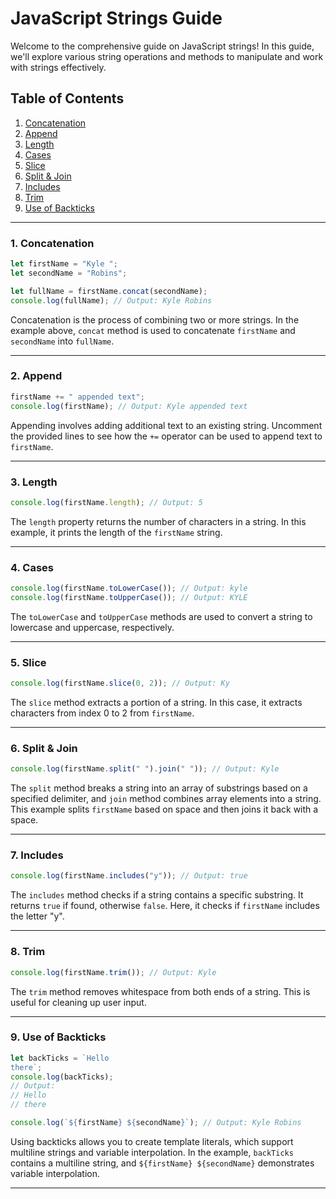 # JavaScript Strings Guide

Welcome to the comprehensive guide on JavaScript strings! In this guide, we'll explore various string operations and methods to manipulate and work with strings effectively.

## Table of Contents

1. [Concatenation](#1-concatenation)
2. [Append](#2-append)
3. [Length](#3-length)
4. [Cases](#4-cases)
5. [Slice](#5-slice)
6. [Split & Join](#6-split--join)
7. [Includes](#7-includes)
8. [Trim](#8-trim)
9. [Use of Backticks](#9-use-of-backticks)

---

### 1. Concatenation

```javascript
let firstName = "Kyle ";
let secondName = "Robins";

let fullName = firstName.concat(secondName);
console.log(fullName); // Output: Kyle Robins
```

Concatenation is the process of combining two or more strings. In the example above, `concat` method is used to concatenate `firstName` and `secondName` into `fullName`.

---

### 2. Append

```javascript
firstName += " appended text";
console.log(firstName); // Output: Kyle appended text
```

Appending involves adding additional text to an existing string. Uncomment the provided lines to see how the `+=` operator can be used to append text to `firstName`.

---

### 3. Length

```javascript
console.log(firstName.length); // Output: 5
```

The `length` property returns the number of characters in a string. In this example, it prints the length of the `firstName` string.

---

### 4. Cases

```javascript
console.log(firstName.toLowerCase()); // Output: kyle 
console.log(firstName.toUpperCase()); // Output: KYLE
```

The `toLowerCase` and `toUpperCase` methods are used to convert a string to lowercase and uppercase, respectively.

---

### 5. Slice

```javascript
console.log(firstName.slice(0, 2)); // Output: Ky
```

The `slice` method extracts a portion of a string. In this case, it extracts characters from index 0 to 2 from `firstName`.

---

### 6. Split & Join

```javascript
console.log(firstName.split(" ").join(" ")); // Output: Kyle
```

The `split` method breaks a string into an array of substrings based on a specified delimiter, and `join` method combines array elements into a string. This example splits `firstName` based on space and then joins it back with a space.

---

### 7. Includes

```javascript
console.log(firstName.includes("y")); // Output: true
```

The `includes` method checks if a string contains a specific substring. It returns `true` if found, otherwise `false`. Here, it checks if `firstName` includes the letter "y".

---

### 8. Trim

```javascript
console.log(firstName.trim()); // Output: Kyle
```

The `trim` method removes whitespace from both ends of a string. This is useful for cleaning up user input.

---

### 9. Use of Backticks

```javascript
let backTicks = `Hello
there`;
console.log(backTicks); 
// Output: 
// Hello
// there

console.log(`${firstName} ${secondName}`); // Output: Kyle Robins
```

Using backticks allows you to create template literals, which support multiline strings and variable interpolation. In the example, `backTicks` contains a multiline string, and `${firstName} ${secondName}` demonstrates variable interpolation.

---

